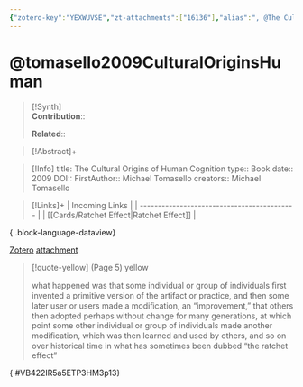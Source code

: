 ```yaml
---
{"zotero-key":"YEXWUVSE","zt-attachments":["16136"],"alias":", @The Cultural Origins of Human Cognition","keywords":[],"FirstAuthor":"[[ Michael Tomasello]]","tags":["source/book"],"dg-publish":true,"permalink":"/sources/books/tomasello2009-cultural-origins-human/","dgPassFrontmatter":true}
---
```


# @tomasello2009CulturalOriginsHuman

>[!Synth]  
>**Contribution**::  
>  
>**Related**:: 
>  

> [!Abstract]+
> 

> [!Info]
> title: The Cultural Origins of Human Cognition
> type:: Book
> date:: 2009
> DOI:: 
> FirstAuthor:: Michael Tomasello
> creators:: Michael Tomasello

> [!Links]+
>  | Incoming Links                              |
> | ------------------------------------------- |
> | [[Cards/Ratchet Effect\|Ratchet Effect]] |
> 
{ .block-language-dataview}


[Zotero](zotero://select/library/items/YEXWUVSE) [attachment](<file:///Users/nathanmaxwell/Zotero/storage/5ETP3HM3/Tomasello%20-%202009%20-%20The%20Cultural%20Origins%20of%20Human%20Cognition.pdf>)

> [!quote-yellow] (Page 5) yellow
> 
> what happened was that some individual or group of individuals ﬁrst invented a primitive version of the artifact or practice, and then some later user or users made a modiﬁcation, an “improvement,” that others then adopted perhaps without change for many generations, at which point some other individual or group of individuals made another modiﬁcation, which was then learned and used by others, and so on over historical time in what has sometimes been dubbed “the ratchet effect”
>
{ #VB422IR5a5ETP3HM3p13}

